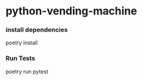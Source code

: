 # python-vending-machine

### install dependencies

poetry install

### Run Tests

poetry run pytest
